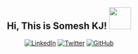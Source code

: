 
<div align="center">
<h2>Hi, This is Somesh KJ!  <img src="https://media.giphy.com/media/nnJIYvWhYpPlyv3tJo/giphy.gif" width="50"> </h2>
	<p>
		<a href="https://www.linkedin.com/in/someshjaishwal"><img src="https://img.shields.io/badge/LinkedIn--_.svg?style=social&logo=linkedin" alt="LinkedIn"></a>
	  <a href="https://twitter.com/someshkj_"><img src="https://img.shields.io/twitter/follow/someshkj_?label=Twitter&style=social" alt="Twitter"></a>
		<a href="https://github.com/someshjaishwal"><img src="https://img.shields.io/github/followers/someshjaishwal.svg?label=GitHub&style=social" alt="GitHub"></a>
	</p>
</div>



